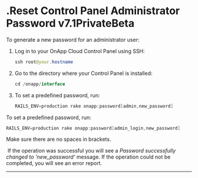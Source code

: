 # .Reset Control Panel Administrator Password v7.1PrivateBeta

To generate a new password for an administrator user:

1.  Log in to your OnApp Cloud Control Panel using SSH:

    ``` java
    ssh root@your.hostname
    ```

2.  Go to the directory where your Control Panel is installed:

    ``` java
    cd /onapp/interface
    ```

3.  To set a predefined password, run: 

    ``` java
    RAILS_ENV=production rake onapp:password[admin,new_password]
    ```

To set a predefined password, run: 

``` java
RAILS_ENV=production rake onapp:password[admin_login,new_password]
```

Make sure there are no spaces in brackets.

 If the operation was successful you will see a *Password successfully changed to 'new\_password'* message. If the operation could not be completed, you will see an error report.

------------------------------------------------------------------------


